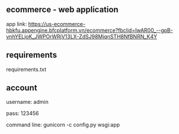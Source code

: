 ## ecommerce - web application
  app link: https://us-ecommerce-hbkfu.appengine.bfcplatform.vn/ecommerce?fbclid=IwAR00_--gpB-vnhYELjoK_JWPOrWRjV13LX-ZdSJ98MjqnSTH8NfBNRN_K4Y
  
## requirements
  requirements.txt

## account

  username: admin
  
  pass: 123456
  
  command line: gunicorn -c config.py wsgi:app
